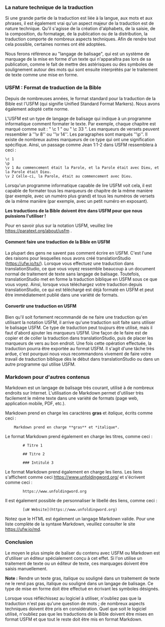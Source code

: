 ### La nature technique de la traduction

Si une grande partie de la traduction est liée à la langue, aux mots et aux phrases, il est également vrai qu'un aspect majeur de la traduction est de nature technique. Qu'il s'agisse de la création d'alphabets, de la saisie, de la composition, du formatage, de la publication ou de la distribution, la traduction comporte de nombreux aspects techniques. Afin de rendre tout cela possible, certaines normes ont été adoptées.

Nous ferons référence au "langage de balisage", qui est un système de marquage de la mise en forme d'un texte qui n'apparaîtra pas lors de sa publication, comme le fait de mettre des astérisques ou des symboles de soulignement autour des mots qui sont ensuite interprétés par le traitement de texte comme une mise en forme.

### USFM : Format de traduction de la Bible

Depuis de nombreuses années, le format standard pour la traduction de la Bible est l'USFM (qui signifie Unified Standard Format Markers). Nous avons également adopté cette norme.

L'USFM est un type de langage de balisage qui indique à un programme informatique comment formater le texte. Par exemple, chaque chapitre est marqué comme suit : " \c 1 " ou " \c 33 ". Les marqueurs de versets peuvent ressembler à ''\v 8'' ou ''\v 14''. Les paragraphes sont marqués ''\p''. Il existe de nombreux autres marqueurs de ce type qui ont une signification spécifique. Ainsi, un passage comme Jean 1:1-2 dans USFM ressemblera à ceci :

    \c 1
    \p
    \v 1 Au commencement était la Parole, et la Parole était avec Dieu, et la Parole était Dieu.
    \v 2 Celle-ci, la Parole, était au commencement avec Dieu.

Lorsqu'un programme informatique capable de lire USFM voit cela, il est capable de formater tous les marqueurs de chapitre de la même manière (par exemple, avec un numéro plus grand) et tous les numéros de versets de la même manière (par exemple, avec un petit numéro en exposant).

**Les traductions de la Bible doivent être dans USFM pour que nous puissions l'utiliser !**

Pour en savoir plus sur la notation USFM, veuillez lire https://paratext.org/about/usfm .

#### Comment faire une traduction de la Bible en USFM

La plupart des gens ne savent pas comment écrire en USFM. C'est l'une des raisons pour lesquelles nous avons créé translationStudio (https://ufw.io/ts/). Lorsque vous effectuez une traduction dans translationStudio, ce que vous voyez ressemble beaucoup à un document normal de traitement de texte sans langage de balisage. Toutefois, translationStudio met en forme la traduction biblique en USFM sous ce que vous voyez. Ainsi, lorsque vous téléchargez votre traduction depuis translationStudio, ce qui est téléchargé est déjà formaté en USFM et peut être immédiatement publié dans une variété de formats.

#### Convertir une traduction en USFM

Bien qu'il soit fortement recommandé de ne faire une traduction qu'en utilisant la notation USFM, il arrive qu'une traduction soit faite sans utiliser le balisage USFM. Ce type de traduction peut toujours être utilisé, mais il faut d'abord ajouter les marqueurs USFM. Une façon de le faire est de copier et de coller la traduction dans translationStudio, puis de placer les marqueurs de vers au bon endroit. Une fois cette opération effectuée, la traduction pourra être exportée au format USFM. Il s'agit d'une tâche très ardue, c'est pourquoi nous vous recommandons vivement de faire votre travail de traduction biblique dès le début dans translationStudio ou dans un autre programme qui utilise USFM.

### Markdown pour d'autres contenus

Markdown est un langage de balisage très courant, utilisé à de nombreux endroits sur Internet. L'utilisation de Markdown permet d'utiliser très facilement le même texte dans une variété de formats (page web, application mobile, PDF, etc.).

Markdown prend en charge les caractères **gras** et *italique*, écrits comme ceci :

        Markdown prend en charge **gras** et *italique*.

Le format Markdown prend également en charge les titres, comme ceci :

            # Titre 1

            ## Titre 2

            ### Intitulé 3

Le format Markdown prend également en charge les liens. Les liens s'affichent comme ceci https://www.unfoldingword.org/ et s'écrivent comme ceci :

            https://www.unfoldingword.org

Il est également possible de personnaliser le libellé des liens, comme ceci :

            [uW Website](https://www.unfoldingword.org)

Notez que le HTML est également un langage Markdown valide. Pour une liste complète de la syntaxe Markdown, veuillez consulter le site https://ufw.io/md.

### Conclusion

Le moyen le plus simple de baliser du contenu avec USFM ou Markdown est d'utiliser un éditeur spécialement conçu à cet effet. Si l'on utilise un traitement de texte ou un éditeur de texte, ces marquages doivent être saisis manuellement.

**Note :** Rendre un texte gras, italique ou souligné dans un traitement de texte ne le rend pas gras, italique ou souligné dans un langage de balisage. Ce type de mise en forme doit être effectué en écrivant les symboles désignés.

Lorsque vous réfléchissez au logiciel à utiliser, n'oubliez pas que la traduction n'est pas qu'une question de mots ; de nombreux aspects techniques doivent être pris en considération. Quel que soit le logiciel utilisé, n'oubliez pas que les traductions de la Bible doivent être mises en format USFM et que tout le reste doit être mis en format Markdown.
